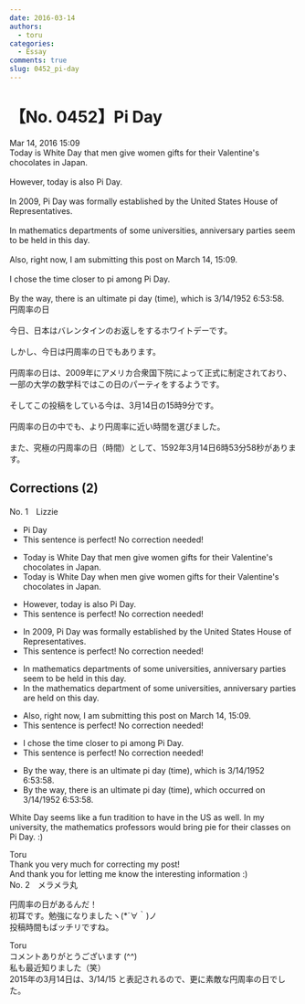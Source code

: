 ```yaml
---
date: 2016-03-14
authors:
  - toru
categories:
  - Essay
comments: true
slug: 0452_pi-day
---
```


# 【No. 0452】Pi Day
<div class="date">Mar 14, 2016 15:09</div>
<div id="post"><div id="body_show_ori">
Today is White Day that men give women gifts for their Valentine's chocolates in Japan.<br/><br/>However, today is also Pi Day.<br/><br/>In 2009, Pi Day was formally established by the United States House of Representatives.<br/><br/>In mathematics departments of some universities, anniversary parties seem to be held in this day.<br/><br/>Also, right now, I am submitting this post on March 14, 15:09.<br/><br/>I chose the time closer to pi among Pi Day.<br/><br/>By the way, there is an ultimate pi day (time), which is 3/14/1952 6:53:58.
</div></div>

<!-- more -->

<div id="post_ja"><div id="body_show_mo">
円周率の日<br/><br/>今日、日本はバレンタインのお返しをするホワイトデーです。<br/><br/>しかし、今日は円周率の日でもあります。<br/><br/>円周率の日は、2009年にアメリカ合衆国下院によって正式に制定されており、一部の大学の数学科ではこの日のパーティをするようです。<br/><br/>そしてこの投稿をしている今は、3月14日の15時9分です。<br/><br/>円周率の日の中でも、より円周率に近い時間を選びました。<br/><br/>また、究極の円周率の日（時間）として、1592年3月14日6時53分58秒があります。
</div></div>

## Corrections (2)
<div id="block"><div class="first_name"> No. 1　<span class="just_name">Lizzie</span></div><div id="block2">
<ul class="correction_field">
<li class="incorrect">Pi Day</li>
<li class="corrected perfect">This sentence is perfect! No correction needed!</li>
</ul>
<ul class="correction_field">
<li class="incorrect">Today is White Day that men give women gifts for their Valentine's chocolates in Japan.</li>
<li class="corrected correct">
Today is White Day <span class="f_blue">when</span> men give women gifts for their Valentine's chocolates in Japan.
</li>
</ul>
<ul class="correction_field">
<li class="incorrect">However, today is also Pi Day.</li>
<li class="corrected perfect">This sentence is perfect! No correction needed!</li>
</ul>
<ul class="correction_field">
<li class="incorrect">In 2009, Pi Day was formally established by the United States House of Representatives.</li>
<li class="corrected perfect">This sentence is perfect! No correction needed!</li>
</ul>
<ul class="correction_field">
<li class="incorrect">In mathematics departments of some universities, anniversary parties seem to be held in this day.</li>
<li class="corrected correct">
In <span class="f_blue">the</span> mathematics department of some universities, anniversary parties <span class="f_blue">are</span> held <span class="f_blue">on</span> this day.
</li>
</ul>
<ul class="correction_field">
<li class="incorrect">Also, right now, I am submitting this post on March 14, 15:09.</li>
<li class="corrected perfect">This sentence is perfect! No correction needed!</li>
</ul>
<ul class="correction_field">
<li class="incorrect">I chose the time closer to pi among Pi Day.</li>
<li class="corrected perfect">This sentence is perfect! No correction needed!</li>
</ul>
<ul class="correction_field">
<li class="incorrect">By the way, there is an ultimate pi day (time), which is 3/14/1952 6:53:58.</li>
<li class="corrected correct">
By the way, there is an ultimate pi day (time), which <span class="f_blue">occurred on</span> 3/14/1952 6:53:58.
</li>
</ul>
<p class="comment_small">
 White Day seems like a fun tradition to have in the US as well. In my university, the mathematics professors would bring pie for their classes on Pi Day. :)
</p>

</div><div class="name"><span class="just_name">Toru</span><br>
Thank you very much for correcting my post!<br/>And thank you for letting me know the interesting information :)
</div>
</div>
<div id="block"><div class="first_name"> No. 2　<span class="just_name">メラメラ丸</span></div><div id="block2">
<p class="comment_small">
 円周率の日があるんだ！
 <br/>
 初耳です。勉強になりましたヽ(*´∀｀)ノ
 <br/>
 投稿時間もばッチリですね。
</p>

</div><div class="name"><span class="just_name">Toru</span><br>
コメントありがとうございます (^^)<br/>私も最近知りました（笑）<br/>2015年の3月14日は、3/14/15 と表記されるので、更に素敵な円周率の日でした。
</div>
</div>
